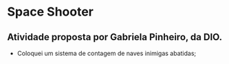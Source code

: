 # Space Shooter

## Atividade proposta por Gabriela Pinheiro, da DIO.

- Coloquei um sistema de contagem de naves inimigas abatidas;
